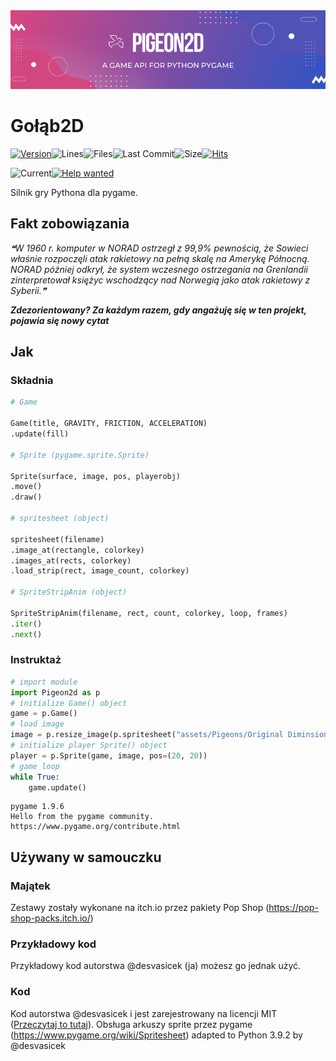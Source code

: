 <center><img src="Pigeon2d.png"></center>

# Gołąb2D

[![Version](https://img.shields.io/pypi/v/Pigeon2D)](https://pypi.org/project/Pigeon2D/)![Lines](https://img.shields.io/tokei/lines/github/desvasicek/Pigeon2D)![Files](https://img.shields.io/github/directory-file-count/desvasicek/Pigeon2D)![Last Commit](https://img.shields.io/github/last-commit/desvasicek/Pigeon2D)![Size](https://img.shields.io/github/languages/code-size/desvasicek/Pigeon2D)[![Hits](https://hits.sh/github.com/desvasicek/Pigeon2D/hits.svg)](https://github.com/desvasicek/Pigeon2D)

![Current](https://img.shields.io/badge/currently-in%20progress-red)[![Help wanted](https://img.shields.io/badge/-help--wanted-yellow)](https://github.com/desvasicek/Pigeon2D/pulls)

Silnik gry Pythona dla pygame.

## Fakt zobowiązania

<!--STARTS_HERE_QUOTE_README-->

<i>❝W 1960 r. komputer w NORAD ostrzegł z 99,9% pewnością, że Sowieci właśnie rozpoczęli atak rakietowy na pełną skalę na Amerykę Północną. NORAD później odkrył, że system wczesnego ostrzegania na Grenlandii zinterpretował księżyc wschodzący nad Norwegią jako atak rakietowy z Syberii.❞</i>

<!--ENDS_HERE_QUOTE_README-->

**_Zdezorientowany? Za każdym razem, gdy angażuję się w ten projekt, pojawia się nowy cytat_**

## Jak

### Składnia

```python
# Game

Game(title, GRAVITY, FRICTION, ACCELERATION)
.update(fill)

# Sprite (pygame.sprite.Sprite)

Sprite(surface, image, pos, playerobj)
.move()
.draw()

# spritesheet (object)

spritesheet(filename)
.image_at(rectangle, colorkey)
.images_at(rects, colorkey)
.load_strip(rect, image_count, colorkey)

# SpriteStripAnim (object)

SpriteStripAnim(filename, rect, count, colorkey, loop, frames)
.iter()
.next()

```

### Instruktaż

```python
# import module
import Pigeon2d as p
# initialize Game() object
game = p.Game()
# load image
image = p.resize_image(p.spritesheet("assets/Pigeons/Original Diminsions/Pigeon Sprite Sheet.png").image_at((0, 16, 16, 16)))
# initialize player Sprite() object
player = p.Sprite(game, image, pos=(20, 20))
# game loop
while True:
    game.update()

```

    pygame 1.9.6
    Hello from the pygame community. https://www.pygame.org/contribute.html

## Używany w samouczku

### Majątek

Zestawy zostały wykonane na itch.io przez pakiety Pop Shop (<https://pop-shop-packs.itch.io/>)

### Przykładowy kod

Przykładowy kod autorstwa @desvasicek (ja) możesz go jednak użyć.

### Kod

Kod autorstwa @desvasicek i jest zarejestrowany na licencji MIT ([Przeczytaj to tutaj](https://github.com/desvasicek/Pigeon2D/blob/main/LICENSE)).
Obsługa arkuszy sprite przez pygame (<https://www.pygame.org/wiki/Spritesheet>) adapted to Python 3.9.2 by @desvasicek
